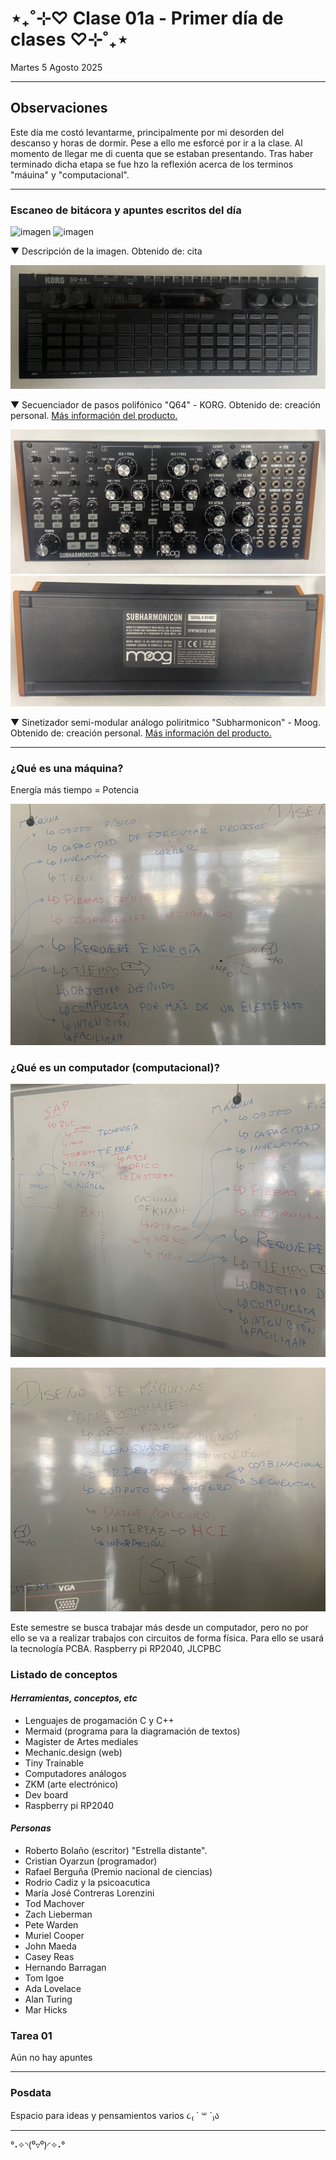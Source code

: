 # ⋆₊˚⊹♡ Clase 01a - Primer día de clases ♡⊹˚₊⋆

Martes 5 Agosto 2025

***

## Observaciones

Este día me costó levantarme, principalmente por mi desorden del descanso y horas de dormir. Pese a ello me esforcé por ir a la clase. Al momento de llegar me di cuenta que se estaban presentando. Tras haber terminado dicha etapa se fue hzo la reflexión acerca de los terminos "máuina" y "computacional".

***

### Escaneo de bitácora y apuntes escritos del día

![imagen](./archivos/.)
![imagen](./archivos/.)

▼ Descripción de la imagen. Obtenido de: cita

![imagen](./archivos/03.jpeg)

▼ Secuenciador de pasos polifónico "Q64" - KORG. Obtenido de: creación personal. [Más información del producto.](https://www.korg.com/cl/products/dj/sq_64/)

![imagen](./archivos/04.jpeg)
![imagen](./archivos/05.jpeg)

▼ Sinetizador semi-modular análogo poliritmico "Subharmonicon" - Moog. Obtenido de: creación personal. [Más información del producto.](https://www.moogmusic.com/synthesizers/subharmonicon/)

***

### ¿Qué es una máquina?

Energía más tiempo = Potencia

![imagen](./archivos/06.jpeg)

### ¿Qué es un computador (computacional)?

![imagen](./archivos/07.jpeg)

![imagen](./archivos/08.jpeg)

Este semestre se busca trabajar más desde un computador, pero no por ello se va a realizar trabajos con circuitos de forma física. Para ello se usará la tecnología PCBA.
Raspberry pi RP2040,
JLCPBC

### Listado de conceptos

#### _Herramientas, conceptos, etc_

- Lenguajes de progamación C y C++
- Mermaid (programa para la diagramación de textos)
- Magister de Artes mediales
- Mechanic.design (web)
- Tiny Trainable
- Computadores análogos
- ZKM (arte electrónico)
- Dev board
- Raspberry pi RP2040

#### _Personas_

- Roberto Bolaño (escritor) "Estrella distante".
- Cristian Oyarzun (programador)
- Rafael Berguña (Premio nacional de ciencias)
- Rodrio Cadiz y la psicoacutica
- María José Contreras Lorenzini
- Tod Machover
- Zach Lieberman
- Pete Warden
- Muriel Cooper
- John Maeda
- Casey Reas
- Hernando Barragan
- Tom Igoe
- Ada Lovelace
- Alan Turing
- Mar Hicks

### Tarea 01

Aún no hay apuntes

***

### Posdata

Espacio para ideas y pensamientos varios ૮₍ ´ ꒳ `₎ა

***

°˖✧◝(⁰▿⁰)◜✧˖°
